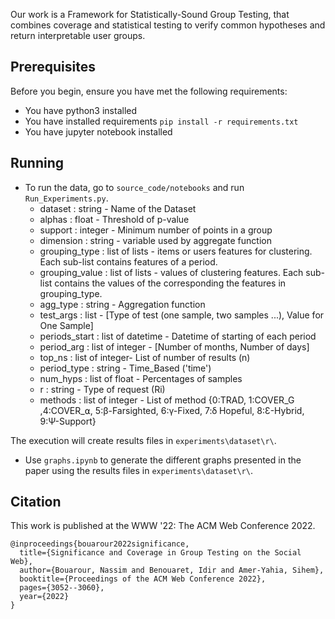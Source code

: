 Our work is a Framework for Statistically-Sound Group Testing, that combines coverage  and statistical testing to verify common hypotheses and return interpretable user groups.

## Prerequisites
Before you begin, ensure you have met the following requirements:
<!--- These are just example requirements. Add, duplicate or remove as required --->
* You have python3  installed  
* You have installed requirements  `pip install -r requirements.txt`
* You have jupyter notebook installed
 

## Running

- To run the data, go to ```source_code/notebooks``` and run `Run_Experiments.py`.
    * dataset : string - Name of the Dataset
    * alphas : float - Threshold of p-value
    * support : integer - Minimum number of points in a group
    * dimension : string - variable used by aggregate function
    * grouping_type : list of lists - items or users features for clustering. Each sub-list contains features of a period.
    * grouping_value : list of lists  - values of clustering features. Each sub-list contains the values of the corresponding the features in grouping_type.
    * agg_type : string - Aggregation function
    * test_args : list - [Type of test (one sample, two samples ...), Value for One Sample]
    * periods_start : list of datetime - Datetime of starting of each period
    * period_arg : list of integer - [Number of months, Number of days]
    * top_ns : list of integer- List of number of results (n)
    * period_type : string - Time_Based ('time')
    * num_hyps : list of float - Percentages of samples
    * r : string - Type of request (Ri)
    * methods : list of integer - List of method {0:TRAD, 1:COVER_G ,4:COVER_⍺, 5:β-Farsighted, 6:γ-Fixed, 7:ẟ Hopeful, 8:Ɛ-Hybrid, 9:Ψ-Support}

The execution will create results files in ```experiments\dataset\r\```.

- Use ```graphs.ipynb``` to generate the different graphs presented in the paper using the results files in ```experiments\dataset\r\```.


## Citation
This work is published at the WWW '22: The ACM Web Conference 2022.
```
@inproceedings{bouarour2022significance,
  title={Significance and Coverage in Group Testing on the Social Web},
  author={Bouarour, Nassim and Benouaret, Idir and Amer-Yahia, Sihem},
  booktitle={Proceedings of the ACM Web Conference 2022},
  pages={3052--3060},
  year={2022}
}
```



